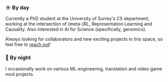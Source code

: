 ### ☀️ By day 

Currently a PhD student at the University of Surrey's CS department, working at the intersection of (meta-)RL, Representation Learning and Causality. Also interested in AI for Science (specifically, genomics).

Always looking for collaborators and new exciting projects in this space, so feel free to [reach out](mailto:me@evangelos.ai)!

### 🌙 By night

I occasionally work on various ML engineering, translation and video game mod projects.
